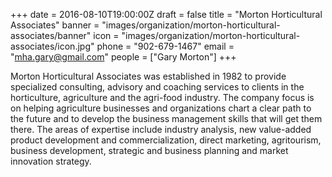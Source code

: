 +++
date = 2016-08-10T19:00:00Z
draft = false
title = "Morton Horticultural Associates"
banner = "images/organization/morton-horticultural-associates/banner"
icon = "images/organization/morton-horticultural-associates/icon.jpg"
phone = "902-679-1467"
email = "mha.gary@gmail.com"
people = ["Gary Morton"]
+++

Morton Horticultural Associates was established in 1982 to provide specialized consulting, advisory and coaching services to clients in the horticulture, agriculture and the agri-food industry.  The company focus is on helping agriculture businesses and organizations chart a clear path to the future and to develop the business management skills that will get them there.  The areas of expertise include industry analysis, new value-added product development and commercialization, direct marketing, agritourism, business development, strategic and business planning and market innovation strategy.  
